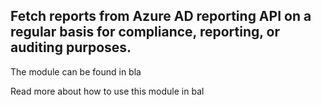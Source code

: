 ## Fetch reports from Azure AD reporting API on a regular basis for compliance, reporting, or auditing purposes.  

The module can be found in bla

Read more about how to use this module in bal

